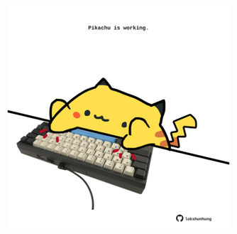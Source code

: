 <!-- built at 23/08/2023, 17:00:59 UTC -->
<p align="center">
  <img width="500" height="500" src="./ReadmeImage.svg">
</p>
